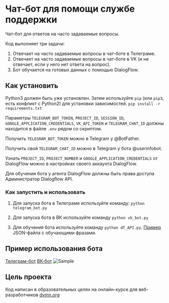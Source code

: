 # Чат-бот для помощи службе поддержки

Чат-бот для ответов на часто задаваемые вопросы.

Код выполняет три задачи:
1) Отвечает на часто задаваемые вопросы в чат-боте в Телеграме.
2) Отвечает на часто задаваемые вопросы в чат-боте в VK (и не отвечает, если у него нет ответа на вопрос).
3) Бот обучается на готовых данных с помощью DialogFlow.

## Как установить

Python3 должен быть уже установлен. Затем используйте `pip` (или `pip3`, есть конфликт с Python2) для установки зависимостей.
`pip install -r requirements.txt`

Параметры `TELEGRAM_BOT_TOKEN`, `PROJECT_ID`, `SESSION_ID`, `GOOGLE_APPLICATION_CREDENTIALS`, `VK_API_TOKEN` и `TELEGRAM_CHAT_ID` должны находится в файле `.env` рядом со скриптом.

Получить `TELEGRAM_BOT_TOKEN` можно в Telegram у @BotFather.

Получить свой `TELEGRAM_CHAT_ID` можно в Telegram у бота @userinfobot.

Узнать `PROJECT_ID`, `PROJECT_NUMBER` и `GOOGLE_APPLICATION_CREDENTIALS` от DialogFlow  можно в настройках своего аккаунта DialogFlow.

Для обучения бота у агента DialogFlow должны быть права доступа Администратор Dialogflow API. 


### Как запустить и использовать

1. Для запуска бота в Телеграме используйте команду: `python telegram_bot.py`

2. Для запуска бота в ВК используйте команду `python vk_bot.py`

3. Для обучения бота используйте команду `python df_API.py`. 
[Пример](https://dvmn.org/media/filer_public/a7/db/a7db66c0-1259-4dac-9726-2d1fa9c44f20/questions.json) JSON-файла с обучающими фразами.

## Пример использования бота

[Телеграм-бот](https://t.me/dev_flower_shop_bot)
[ВК-бот](https://vk.com/im?sel=-224989418)
![Sample](https://s9.gifyu.com/images/SUs5O.gif)

## Цель проекта

Код написан в образовательных целях на онлайн-курсе для веб-разработчиков [dvmn.org](https://dvmn.org/modules/)